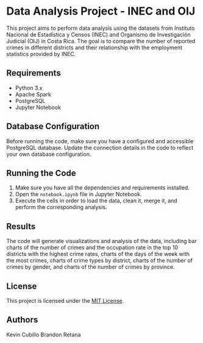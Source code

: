 # Data Analysis Project - INEC and OIJ

This project aims to perform data analysis using the datasets from Instituto Nacional de Estadística y Censos (INEC) and Organismo de Investigación Judicial (OIJ) in Costa Rica. The goal is to compare the number of reported crimes in different districts and their relationship with the employment statistics provided by INEC.

## Requirements

- Python 3.x
- Apache Spark
- PostgreSQL
- Jupyter Notebook

## Database Configuration

Before running the code, make sure you have a configured and accessible PostgreSQL database. Update the connection details in the code to reflect your own database configuration.

## Running the Code

1. Make sure you have all the dependencies and requirements installed.
2. Open the `notebook.ipynb` file in Jupyter Notebook.
3. Execute the cells in order to load the data, clean it, merge it, and perform the corresponding analysis.

## Results

The code will generate visualizations and analysis of the data, including bar charts of the number of crimes and the occupation rate in the top 10 districts with the highest crime rates, charts of the days of the week with the most crimes, charts of crime types by district, charts of the number of crimes by gender, and charts of the number of crimes by province.

## License

This project is licensed under the [MIT License](LICENSE).

## Authors
Kevin Cubillo
Brandon Retana
